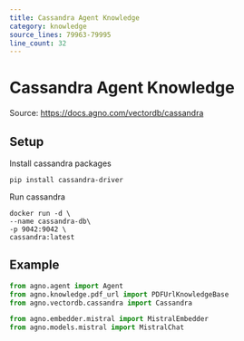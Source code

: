 ```yaml
---
title: Cassandra Agent Knowledge
category: knowledge
source_lines: 79963-79995
line_count: 32
---
```


# Cassandra Agent Knowledge
Source: https://docs.agno.com/vectordb/cassandra



## Setup

Install cassandra packages

```shell
pip install cassandra-driver
```

Run cassandra

```shell
docker run -d \
--name cassandra-db\
-p 9042:9042 \
cassandra:latest
```

## Example

```python agent_with_knowledge.py
from agno.agent import Agent
from agno.knowledge.pdf_url import PDFUrlKnowledgeBase
from agno.vectordb.cassandra import Cassandra

from agno.embedder.mistral import MistralEmbedder
from agno.models.mistral import MistralChat

